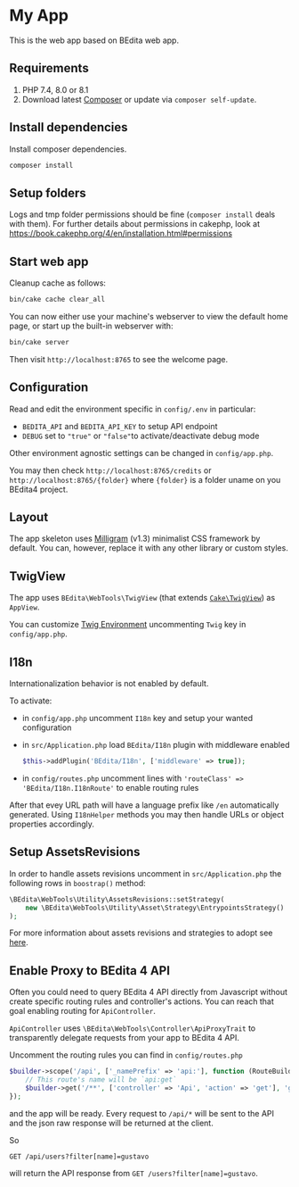 # My App

This is the web app based on BEdita web app.

## Requirements

1. PHP 7.4, 8.0 or 8.1
1. Download latest [Composer](https://getcomposer.org/doc/00-intro.md) or update via `composer self-update`.

## Install dependencies

Install composer dependencies.

```bash
composer install
```

## Setup folders

Logs and tmp folder permissions should be fine (`composer install` deals with them).
For further details about permissions in cakephp, look at https://book.cakephp.org/4/en/installation.html#permissions

## Start web app

Cleanup cache as follows:

```bash
bin/cake cache clear_all
```

You can now either use your machine's webserver to view the default home page, or start
up the built-in webserver with:

```bash
bin/cake server
```

Then visit `http://localhost:8765` to see the welcome page.

## Configuration

Read and edit the environment specific in `config/.env` in particular:

* `BEDITA_API` and `BEDITA_API_KEY` to setup API endpoint
* `DEBUG` set to `"true"` or `"false"`to activate/deactivate debug mode

Other environment agnostic settings can be changed in `config/app.php`.

You may then check `http://localhost:8765/credits` or `http://localhost:8765/{folder}` where `{folder}` is a folder uname on you BEdita4 project.

## Layout

The app skeleton uses [Milligram](https://milligram.io/) (v1.3) minimalist CSS
framework by default. You can, however, replace it with any other library or
custom styles.

## TwigView

The app uses `BEdita\WebTools\TwigView` (that extends [`Cake\TwigView`](https://github.com/cakephp/twig-view)) as `AppView`.

You can customize [Twig Environment](https://twig.symfony.com/doc/3.x/api.html#environment-options) uncommenting `Twig` key in `config/app.php`.

## I18n

Internationalization behavior is not enabled by default.

To activate:

* in `config/app.php` uncomment `I18n` key and setup your wanted configuration
* in `src/Application.php` load `BEdita/I18n` plugin with middleware enabled

  ```php
  $this->addPlugin('BEdita/I18n', ['middleware' => true]);
  ```

* in `config/routes.php` uncomment lines with `'routeClass' => 'BEdita/I18n.I18nRoute'` to enable routing rules

After that evey URL path will have a language prefix like `/en` automatically generated.
Using `I18nHelper` methods you may then handle URLs or object properties accordingly.

## Setup AssetsRevisions

In order to handle assets revisions uncomment in `src/Application.php` the following rows in `boostrap()` method:

```php
\BEdita\WebTools\Utility\AssetsRevisions::setStrategy(
    new \BEdita\WebTools\Utility\Asset\Strategy\EntrypointsStrategy()
);
```

For more information about assets revisions and strategies to adopt see [here](https://github.com/bedita/web-tools#load-assets-with-assetrevisions).

## Enable Proxy to BEdita 4 API

Often you could need to query BEdita 4 API directly from Javascript without create specific routing rules and controller's actions. You can reach that goal enabling routing for `ApiController`.

`ApiController` uses `\BEdita\WebTools\Controller\ApiProxyTrait` to transparently delegate requests
from your app to BEdita 4 API.

Uncomment the routing rules you can find in `config/routes.php`

```php
$builder->scope('/api', ['_namePrefix' => 'api:'], function (RouteBuilder $builder) {
    // This route's name will be `api:get`
    $builder->get('/**', ['controller' => 'Api', 'action' => 'get'], 'get');
});
```

and the app will be ready. Every request to `/api/*` will be sent to the API and the json raw response
will be returned at the client.

So

```http
GET /api/users?filter[name]=gustavo
```

will return the API response from `GET /users?filter[name]=gustavo`.
